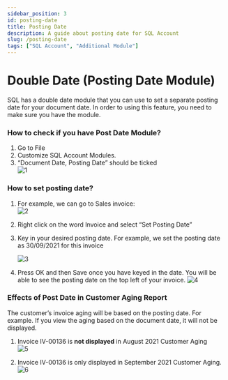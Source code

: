 ```yaml
---
sidebar_position: 3
id: posting-date
title: Posting Date
description: A guide about posting date for SQL Account
slug: /posting-date
tags: ["SQL Account", "Additional Module"]
---
```


# Double Date (Posting Date Module)  
SQL has a double date module that you can use to set a separate posting date for your document date. In order to using this feature, you need to make sure you have the module.  

### How to check if you have Post Date Module?  
1) Go to File
2) Customize SQL Account Modules.
3) “Document Date, Posting Date” should be ticked  
   ![1](/img/additional-module/posting-date/1.png)    

### How to set posting date?
1) For example, we can go to Sales invoice:  
   ![2](/img/additional-module/posting-date/2.png)    

2) Right click on the word Invoice and select “Set Posting Date”  
3) Key in your desired posting date. For example, we set the posting date as 30/09/2021 for
this invoice  

   ![3](/img/additional-module/posting-date/3.png)    

4) Press OK and then Save once you have keyed in the date. You will be able to see the posting
date on the top left of your invoice. 
   ![4](/img/additional-module/posting-date/4.png)    

### Effects of Post Date in Customer Aging Report  

The customer’s invoice aging will be based on the posting date. For example. If you view the aging
based on the document date, it will not be displayed.  

1) Invoice IV-00136 is **not displayed** in August 2021 Customer Aging  
   ![5](/img/additional-module/posting-date/5.png)    

2) Invoice IV-00136 is only displayed in September 2021 Customer Aging.   
   ![6](/img/additional-module/posting-date/6.png)    
 